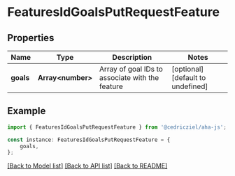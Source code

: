 # FeaturesIdGoalsPutRequestFeature


## Properties

Name | Type | Description | Notes
------------ | ------------- | ------------- | -------------
**goals** | **Array&lt;number&gt;** | Array of goal IDs to associate with the feature | [optional] [default to undefined]

## Example

```typescript
import { FeaturesIdGoalsPutRequestFeature } from '@cedricziel/aha-js';

const instance: FeaturesIdGoalsPutRequestFeature = {
    goals,
};
```

[[Back to Model list]](../README.md#documentation-for-models) [[Back to API list]](../README.md#documentation-for-api-endpoints) [[Back to README]](../README.md)
